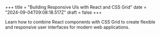 +++
title = "Building Responsive UIs with React and CSS Grid"
date = "2024-09-04T09:08:18.517Z"
draft = false
+++

  Learn how to combine React components with CSS Grid to create flexible and responsive user interfaces for modern web applications.
        